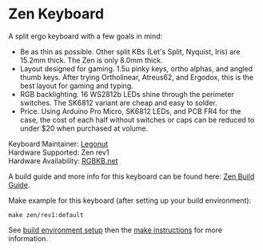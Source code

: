 # Zen Keyboard

A split ergo keyboard with a few goals in mind:

- Be as thin as possible. Other split KBs (Let's Split, Nyquist, Iris) are 15.2mm thick. The Zen is only 8.0mm thick.
- Layout designed for gaming. 1.5u pinky keys, ortho alphas, and angled thumb keys. After trying Ortholinear, Atreus62, and Ergodox, this is the best layout for gaming and typing.
- RGB backlighting. 16 WS2812b LEDs shine through the perimeter switches. The SK6812 variant are cheap and easy to solder.
- Price. Using Arduino Pro Micro, SK6812 LEDs, and PCB FR4 for the case, the cost of each half without switches or caps can be reduced to under $20 when purchased at volume.

Keyboard Maintainer: [Legonut](https://github.com/Legonut)  
Hardware Supported: Zen rev1  
Hardware Availability: [RGBKB.net](https://www.rgbkb.net/)

A build guide and more info for this keyboard can be found here: [Zen Build Guide](https://legonut.gitbooks.io/zen-keyboard/content/).

Make example for this keyboard (after setting up your build environment):

    make zen/rev1:default

See [build environment setup](https://docs.qmk.fm/build_environment_setup.html) then the [make instructions](https://docs.qmk.fm/make_instructions.html) for more information.
